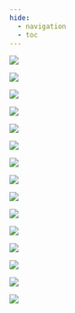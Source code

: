 ```yaml
---
hide:
  - navigation
  - toc
---
```

![](docs/assets/image-20230414105451752.png)

![](docs/assets/image-20230414105523213.png)

![](docs/assets/image-20230414105540973.png)

![](docs/assets/image-20230414105614010.png)

![](docs/assets/image-20230414105634502.png)

![](docs/assets/image-20230414105646536.png)

![](docs/assets/image-20230414105658381.png)

![](docs/assets/image-20230414105715538.png)

![](docs/assets/image-20230414105725434.png)

![](docs/assets/image-20230414105737916.png)

![](docs/assets/image-20230414105754670.png)

![](docs/assets/image-20230414105803088.png)

![](docs/assets/image-20230414105811846.png)

![](docs/assets/image-20230414105823555.png)

![](docs/assets/image-20230414105839180.png)
